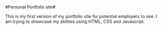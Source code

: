 #Personal Portfolio site#

This is my first version of my portfolio site for potential employers to see. I am trying to showcase my ablities using HTML, CSS and Javascript.